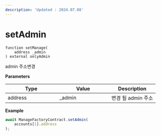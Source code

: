 ```yaml
---
description: 'Updated : 2024.07.08'
---
```


# setAdmin

```solidity
function setManage(
    address _admin
) external onlyAdmin
```



admin 주소변경



**Parameters**

<table><thead><tr><th width="150">Type</th><th width="150">Value</th><th>Description</th></tr></thead><tbody><tr><td>address</td><td>_admin</td><td>변경 될 admin 주소</td></tr></tbody></table>



**Example**

```javascript
await ManageFactoryContract.setAdmin(
    accounts[1].address
);
```



